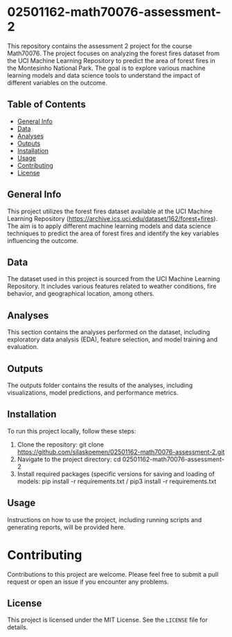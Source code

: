 # 02501162-math70076-assessment-2

This repository contains the assessment 2 project for the course Math70076. The project focuses on analyzing the forest fires dataset from the UCI Machine Learning Repository to predict the area of forest fires in the Montesinho National Park. The goal is to explore various machine learning models and data science tools to understand the impact of different variables on the outcome.

## Table of Contents

- [General Info](#general-info)
- [Data](#data)
- [Analyses](#analyses)
- [Outputs](#outputs)
- [Installation](#installation)
- [Usage](#usage)
- [Contributing](#contributing)
- [License](#license)

## General Info

This project utilizes the forest fires dataset available at the UCI Machine Learning Repository (https://archive.ics.uci.edu/dataset/162/forest+fires). The aim is to apply different machine learning models and data science techniques to predict the area of forest fires and identify the key variables influencing the outcome.

## Data

The dataset used in this project is sourced from the UCI Machine Learning Repository. It includes various features related to weather conditions, fire behavior, and geographical location, among others.

## Analyses

This section contains the analyses performed on the dataset, including exploratory data analysis (EDA), feature selection, and model training and evaluation.

## Outputs

The outputs folder contains the results of the analyses, including visualizations, model predictions, and performance metrics.

## Installation

To run this project locally, follow these steps:

1. Clone the repository: git clone https://github.com/silaskoemen/02501162-math70076-assessment-2.git
2. Navigate to the project directory: cd 02501162-math70076-assessment-2
3. Install required packages (specific versions for saving and loading of models: pip install -r requirements.txt / pip3 install -r requirements.txt

## Usage

Instructions on how to use the project, including running scripts and generating reports, will be provided here.

# Contributing

Contributions to this project are welcome. Please feel free to submit a pull request or open an issue if you encounter any problems.

## License

This project is licensed under the MIT License. See the `LICENSE` file for details.
      
